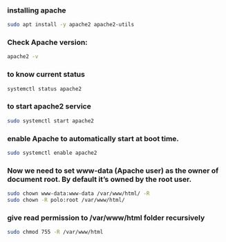 ### installing apache

~~~bash
sudo apt install -y apache2 apache2-utils
~~~

### Check Apache version:

~~~bash
apache2 -v
~~~

### to know current status

~~~bash
systemctl status apache2
~~~

### to start  apache2 service 

~~~bash
sudo systemctl start apache2
~~~

### enable Apache to automatically start at boot time.

~~~bash
sudo systemctl enable apache2
~~~

### Now we need to set www-data (Apache user) as the owner of document root. By default it’s owned by the root user.

~~~bash
sudo chown www-data:www-data /var/www/html/ -R
sudo chown -R polo:root /var/www/html/
~~~

### give read permission to /var/www/html folder recursively

~~~bash
sudo chmod 755 -R /var/www/html  
~~~



